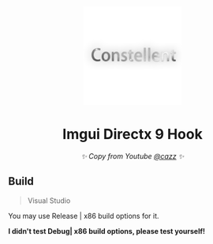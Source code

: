 <p align="center">
  <img src="https://raw.githubusercontent.com/Constellent/nl_file/main/image/menu_logo.png" width="200" height="200">
</p>

<div align="center">
  
# Imgui Directx 9 Hook

_✨ Copy from Youtube [@cazz]([https://github.com/TKazer/CS2_External](https://www.youtube.com/@cazz)) ✨_

</div>

## Build

> Visual Studio

You may use Release | x86 build options for it.

<b>I didn't test Debug| x86 build options, please test yourself! </b>
